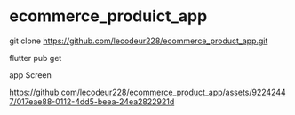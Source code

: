 # ecommerce_produict_app

  git clone https://github.com/lecodeur228/ecommerce_product_app.git

  flutter pub get

app Screen



https://github.com/lecodeur228/ecommerce_product_app/assets/92242447/017eae88-0112-4dd5-beea-24ea2822921d

